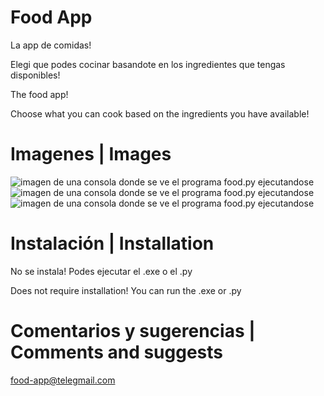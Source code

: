 # Food App

La app de comidas!

Elegi que podes cocinar basandote en los ingredientes que tengas disponibles!

The food app!

Choose what you can cook based on the ingredients you have available!

# Imagenes | Images

![imagen de una consola donde se ve el programa food.py ejecutandose](https://github.com/lucaslucasprogram/food/blob/main/pic00.png)
![imagen de una consola donde se ve el programa food.py ejecutandose](https://github.com/lucaslucasprogram/food/blob/main/pic01.png)
![imagen de una consola donde se ve el programa food.py ejecutandose](https://github.com/lucaslucasprogram/food/blob/main/pic02.png)

# Instalación | Installation

No se instala! Podes ejecutar el .exe o el .py

Does not require installation! You can run the .exe or .py

# Comentarios y sugerencias | Comments and suggests

food-app@telegmail.com
